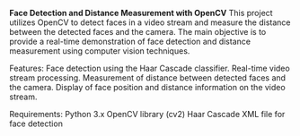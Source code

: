 **Face Detection and Distance Measurement with OpenCV**
This project utilizes OpenCV to detect faces in a video stream and measure the distance between the detected faces and the camera. The main objective is to provide a real-time demonstration of face detection and distance measurement using computer vision techniques.

Features:
Face detection using the Haar Cascade classifier.
Real-time video stream processing.
Measurement of distance between detected faces and the camera.
Display of face position and distance information on the video stream.

Requirements:
Python 3.x
OpenCV library (cv2)
Haar Cascade XML file for face detection
